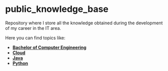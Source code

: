 # public_knowledge_base

Repository where I store all the knowledge obtained during the development of my career in the IT area.

Here you can find topics like:

* **[Bachelor of Computer Engineering](https://github.com/kayckdelfino/public_knowledge_base/tree/main/Bachelor%20of%20Computer%20Engineering)**
* **[Cloud](https://github.com/kayckdelfino/public_knowledge_base/tree/main/Cloud)**
* **[Java](https://github.com/kayckdelfino/public_knowledge_base/tree/main/Java)**
* **[Python](https://github.com/kayckdelfino/public_knowledge_base/tree/main/Python)**